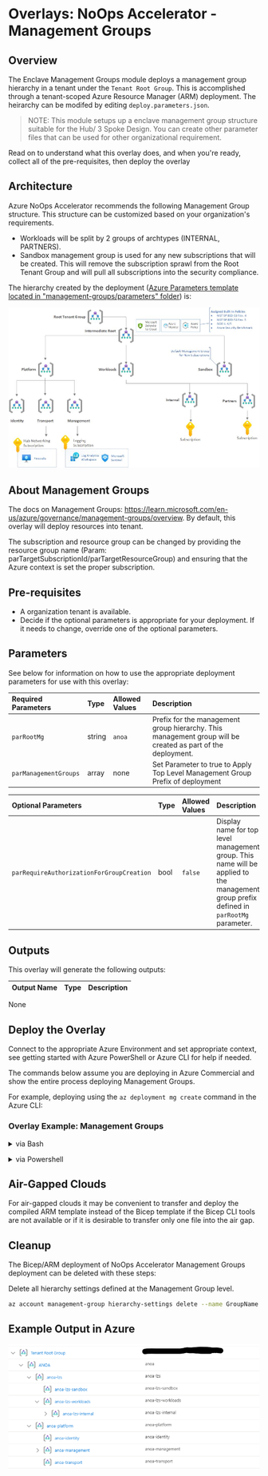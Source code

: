 # Overlays: NoOps Accelerator - Management Groups

## Overview

The Enclave Management Groups module deploys a management group hierarchy in a tenant under the `Tenant Root Group`.  This is accomplished through a tenant-scoped Azure Resource Manager (ARM) deployment.  The heirarchy can be modifed by editing `deploy.parameters.json`.

>NOTE: This module setups up a enclave management group structure suitable for the Hub/ 3 Spoke Design. You can create other parameter files that can be used for other organizational requirement.

Read on to understand what this overlay does, and when you're ready, collect all of the pre-requisites, then deploy the overlay

## Architecture

Azure NoOps Accelerator recommends the following Management Group structure. This structure can be customized based on your organization's requirements.

* Workloads will be split by 2 groups of archtypes (INTERNAL, PARTNERS).
* Sandbox management group is used for any new subscriptions that will be created. This will remove the subscription sprawl from the Root Tenant Group and will pull all subscriptions into the security compliance.

The hierarchy created by the deployment ([Azure Parameters template located in "management-groups/parameters" folder](../../overlays/management-groups/parameters/deploy.parameters.json)) is:

![Enclave Management Groups](../management-groups/media/01%20-%20Management%20Group%20Design.jpg)

## About Management Groups

The docs on Management Groups: <https://learn.microsoft.com/en-us/azure/governance/management-groups/overview>. By default, this overlay will deploy resources into tenant.  

The subscription and resource group can be changed by providing the resource group name (Param: parTargetSubscriptionId/parTargetResourceGroup) and ensuring that the Azure context is set the proper subscription.  

## Pre-requisites

* A organization tenant is available.
* Decide if the optional parameters is appropriate for your deployment. If it needs to change, override one of the optional parameters.

## Parameters

See below for information on how to use the appropriate deployment parameters for use with this overlay:

Required Parameters | Type | Allowed Values | Description
| :-- | :-- | :-- | :-- |
| `parRootMg` | string | `anoa` | Prefix for the management group hierarchy.  This management group will be created as part of the deployment. |
| `parManagementGroups` | array  | none | Set Parameter to true to Apply Top Level Management Group Prefix of deployment |

Optional Parameters | Type | Allowed Values | Description
| :-- | :-- | :-- | :-- |
| `parRequireAuthorizationForGroupCreation` | bool | `false` |Display name for top level management group.  This name will be applied to the management group prefix defined in `parRootMg` parameter. |

## Outputs

This overlay will generate the following outputs:

| Output Name | Type | Description |
| :-- | :-- | :-- |
None

## Deploy the Overlay

Connect to the appropriate Azure Environment and set appropriate context, see getting started with Azure PowerShell or Azure CLI for help if needed.

The commands below assume you are deploying in Azure Commercial and show the entire process deploying Management Groups.

For example, deploying using the `az deployment mg create` command in the Azure CLI:

<h3>Overlay Example: Management Groups</h3>

<details>

<summary>via Bash</summary>

```bash
# For Azure Commerical regions
az login
cd src/bicep/overlays
cd management-groups
az deployment mg create \
   --template-file overlays/management-groups/deploy.bicep \
   --parameters @overlays/management-groups/deploy.parameters.json \
   --location 'eastus'
```

```bash
# For Azure Government regions

# change Azure Clouds
az cloud set --name AzureUSGovernment

#sign  into AZ CLI, this will redirect you to a web browser for authentication, if required
az login
az deployment mg create \
  --template-file overlays/management-groups/deploy.bicep \
  --parameters @overlays/management-groups/deploy.parameters.json \
  --location 'usgovvirginia'
```

</details>
<p>

<details>

<summary>via Powershell</summary>

```powershell
# For Azure Commerical regions

#sign in to Azure  from Powershell, this will redirect you to a web browser for authentication, if required
Connect-AzAccount

#Fetch the list of available Tenant Ids.
Get-AzTenant

#Grab the tenant Id Switch to another active directory tenant.
Set-AzContext -TenantId XXXXXXXX-XXXX-XXXX-XXXX-XXXXXXXXXXXX

New-AzManagementGroupDeployment `
  -ManagementGroupId xxxxxxx-xxxx-xxxxxx-xxxxx-xxxx
  -TemplateFile overlays/management-groups/deploy.bicepp `
  -TemplateParameterFile overlays/management-groups/deploy.parameters.json `
  -Location 'eastus'
```

OR

```powershell
# For Azure Government regions

#sign in to Azure  from Powershell, this will redirect you to a web browser for authentication, if required
Connect-AzAccount

#Fetch the list of available Tenant Ids.
Get-AzTenant

#Grab the tenant Id Switch to another active directory tenant.
Set-AzContext -TenantId XXXXXXXX-XXXX-XXXX-XXXX-XXXXXXXXXXXX

New-AzManagementGroupDeployment `
  -ManagementGroupId xxxxxxx-xxxx-xxxxxx-xxxxx-xxxx
  -TemplateFile overlays/management-groups/deploy.bicepp `
  -TemplateParameterFile overlays/management-groups/deploy.parameters.json `
  -Location  'usgovvirginia'
```
</details>
<p>

## Air-Gapped Clouds

For air-gapped clouds it may be convenient to transfer and deploy the compiled ARM template instead of the Bicep template if the Bicep CLI tools are not available or if it is desirable to transfer only one file into the air gap.

## Cleanup

The Bicep/ARM deployment of NoOps Accelerator Management Groups deployment can be deleted with these steps:

Delete all hierarchy settings defined at the Management Group level.

```bash
az account management-group hierarchy-settings delete --name GroupName
```

## Example Output in Azure

![Example Deployment Output](media/mgExampleDeploymentOutput.png "Example Deployment Output in Azure global regions")
